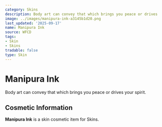 ```yaml
---
category: Skins
description: Body art can convey that which brings you peace or drives your spirit.
image: ../images/manipura-ink-a3145b1d20.png
last_updated: '2025-09-17'
name: Manipura Ink
source: WFCD
tags:
- Skin
- Skins
tradable: false
type: Skin
---
```


# Manipura Ink

Body art can convey that which brings you peace or drives your spirit.

## Cosmetic Information

**Manipura Ink** is a skin cosmetic item for Skins.

